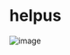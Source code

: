 # helpus
![image](https://github.com/pawanbhayde/helpus/assets/82137686/702dacbd-23c6-4aa2-80ee-19a3678ca69e)
